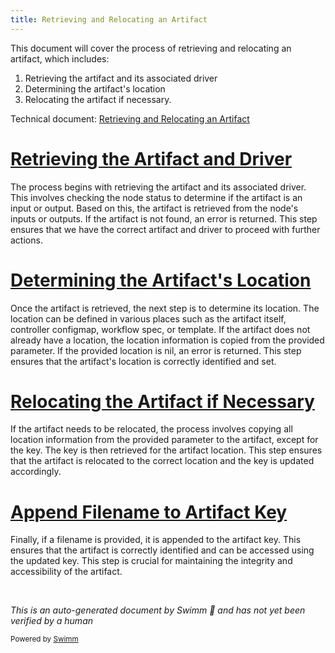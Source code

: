 ```yaml
---
title: Retrieving and Relocating an Artifact
---
```

This document will cover the process of retrieving and relocating an artifact, which includes:

1. Retrieving the artifact and its associated driver
2. Determining the artifact's location
3. Relocating the artifact if necessary.

Technical document: <SwmLink doc-title="Retrieving and Relocating an Artifact">[Retrieving and Relocating an Artifact](/.swm/retrieving-and-relocating-an-artifact.nv7up0rb.sw.md)</SwmLink>

# [Retrieving the Artifact and Driver](http://localhost:5001/repos/Z2l0aHViJTNBJTNBaW50dWl0LWFyZ28td29ya2Zsb3dzLWRlbW8lM0ElM0FTd2ltbS1EZW1v/docs/nv7up0rb#retrieving-and-relocating-the-artifact)

The process begins with retrieving the artifact and its associated driver. This involves checking the node status to determine if the artifact is an input or output. Based on this, the artifact is retrieved from the node's inputs or outputs. If the artifact is not found, an error is returned. This step ensures that we have the correct artifact and driver to proceed with further actions.

# [Determining the Artifact's Location](http://localhost:5001/repos/Z2l0aHViJTNBJTNBaW50dWl0LWFyZ28td29ya2Zsb3dzLWRlbW8lM0ElM0FTd2ltbS1EZW1v/docs/nv7up0rb#relocating-the-artifact)

Once the artifact is retrieved, the next step is to determine its location. The location can be defined in various places such as the artifact itself, controller configmap, workflow spec, or template. If the artifact does not already have a location, the location information is copied from the provided parameter. If the provided location is nil, an error is returned. This step ensures that the artifact's location is correctly identified and set.

# [Relocating the Artifact if Necessary](http://localhost:5001/repos/Z2l0aHViJTNBJTNBaW50dWl0LWFyZ28td29ya2Zsb3dzLWRlbW8lM0ElM0FTd2ltbS1EZW1v/docs/nv7up0rb#getting-the-artifact-key)

If the artifact needs to be relocated, the process involves copying all location information from the provided parameter to the artifact, except for the key. The key is then retrieved for the artifact location. This step ensures that the artifact is relocated to the correct location and the key is updated accordingly.

# [Append Filename to Artifact Key](http://localhost:5001/repos/Z2l0aHViJTNBJTNBaW50dWl0LWFyZ28td29ya2Zsb3dzLWRlbW8lM0ElM0FTd2ltbS1EZW1v/docs/nv7up0rb#getting-the-artifact-location-type)

Finally, if a filename is provided, it is appended to the artifact key. This ensures that the artifact is correctly identified and can be accessed using the updated key. This step is crucial for maintaining the integrity and accessibility of the artifact.

&nbsp;

*This is an auto-generated document by Swimm 🌊 and has not yet been verified by a human*

<SwmMeta version="3.0.0" repo-id="Z2l0aHViJTNBJTNBaW50dWl0LWFyZ28td29ya2Zsb3dzLWRlbW8lM0ElM0FTd2ltbS1EZW1v" repo-name="intuit-argo-workflows-demo"><sup>Powered by [Swimm](/)</sup></SwmMeta>
